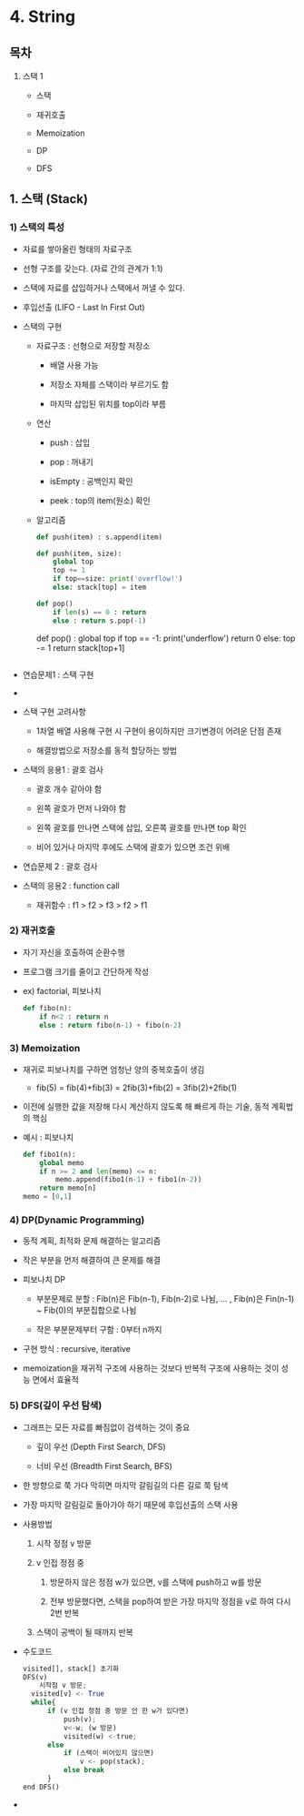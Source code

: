# 4. String

## 목차

1. 스택 1
   
   - 스택
   
   - 재귀호출
   
   - Memoization
   
   - DP
   
   - DFS

## 1. 스택 (Stack)

### 1) 스택의 특성

- 자료를 쌓아올린 형태의 자료구조

- 선형 구조를 갖는다. (자료 간의 관계가 1:1)

- 스택에 자료를 삽입하거나 스택에서 꺼낼 수 있다.

- 후입선출 (LIFO - Last In First Out)

- 스택의 구현
  
  - 자료구조 : 선형으로 저장할 저장소
    
    - 배열 사용 가능
    
    - 저장소 자체를 스택이라 부르기도 함
    
    - 마지막 삽입된 위치를 top이라 부름
  
  - 연산
    
    - push : 삽입
    
    - pop : 꺼내기
    
    - isEmpty : 공백인지 확인
    
    - peek : top의 item(원소) 확인
  
  - 알고리즘
    
    ```python
    def push(item) : s.append(item)
    
    def push(item, size):
        global top
        top += 1
        if top==size: print('overflow!')
        else: stack[top] = item
    
    def pop()
        if len(s) == 0 : return
        else : return s.pop(-1)
    ```

    def pop() :
        global top
        if top == -1:
            print('underflow')
            return 0
        else:
            top -= 1
            return stack[top+1]
    ```

- 연습문제1 : 스택 구현

- 

- 스택 구현 고려사항
  
  - 1차열 배열 사용해 구현 시 구현이 용이하지만 크기변경이 어려운 단점 존재
  
  - 해결방법으로 저장소를 동적 할당하는 방법

- 스택의 응용1 : 괄호 검사
  
  - 괄호 개수 같아야 함
  
  - 왼쪽 괄호가 먼저 나와야 함
  
  - 왼쪽 괄호를 만나면 스택에 삽입, 오른쪽 괄호를 만나면 top 확인
  
  - 비어 있거나 마지막 후에도 스택에 괄호가 있으면 조건 위배

- 연습문제 2 : 괄호 검사

- 스택의 응용2 : function call
  
  - 재귀함수 : f1 > f2 > f3 > f2 > f1

### 2) 재귀호출

- 자기 자신을 호출하여 순환수행

- 프로그램 크기를 줄이고 간단하게 작성

- ex) factorial, 피보나치
  
  ```python
  def fibo(n):
      if n<2 : return n
      else : return fibo(n-1) + fibo(n-2)
  ```

### 3) Memoization

- 재귀로 피보나치를 구하면 엄청난 양의 중복호출이 생김
  
  - fib(5) = fib(4)+fib(3) = 2fib(3)+fib(2) = 3fib(2)+2fib(1)

- 이전에 실행한 값을 저장해 다시 계산하지 않도록 해 빠르게 하는 기술, 동적 계획법의 핵심

- 예시 : 피보나치
  
  ```python
  def fibo1(n):
      global memo
      if n >= 2 and len(memo) <= n:
          memo.append(fibo1(n-1) + fibo1(n-2))
      return memo[n]
  memo = [0,1]
  ```

### 4) DP(Dynamic Programming)

- 동적 계획, 최적화 문제 해결하는 알고리즘

- 작은 부분을 먼저 해결하여 큰 문제를 해결

- 피보나치 DP
  
  - 부분문제로 분할 : Fib(n)은 Fib(n-1), Fib(n-2)로 나뉨, ... , Fib(n)은 Fin(n-1) ~ Fib(0)의 부분집합으로 나뉨
  
  - 작은 부분문제부터 구함 : 0부터 n까지

- 구현 방식 : recursive, iterative

- memoization을 재귀적 구조에 사용하는 것보다 반복적 구조에 사용하는 것이 성능 면에서 효율적

### 5) DFS(깊이 우선 탐색)

- 그래프는 모든 자료를 빠짐없이 검색하는 것이 중요
  
  - 깊이 우선 (Depth First Search, DFS)
  
  - 너비 우선 (Breadth First Search, BFS)

- 한 방향으로 쭉 가다 막히면 마지막 갈림길의 다른 길로 쭉 탐색

- 가장 마지막 갈림길로 돌아가야 하기 때문에 후입선출의 스택 사용

- 사용방법
  
  1) 시작 정점 v 방문
  
  2) v 인접 정점 중
     
     1) 방문하지 않은 정점 w가 있으면, v를 스택에 push하고 w를 방문
     
     2) 전부 방문했다면, 스택을 pop하여 받은 가장 마지막 정점을 v로 하여 다시 2번 반복
  
  3) 스택이 공백이 될 때까지 반복

- 수도코드
  
  ```python
  visited[], stack[] 초기화
  DFS(v)
      시작점 v 방문;
    visited[v] <- True
    while{
        if (v 인접 정점 중 방문 안 한 w가 있다면)
            push(v);
            v<-w; (w 방문)
            visited(w) <-true;
        else
            if (스택이 비어있지 않으면)
                v <- pop(stack);
            else break
        }
  end DFS()    
  ```

- 
